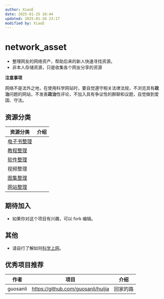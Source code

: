 ```yaml
---
author: XiaoE
date: 2025-01-25 16:44
updated: 2025-01-26 23:17
modified by: XiaoE
---
```

# network_asset
- 整理网友的网络资产，帮助后来的新人快速寻找资源。
- 非本人存储资源，只是收集各个网友分享的资源

**注意事项**

 网络不是法外之地，在使用科学网站时，要自觉遵守相关法律法规，不浏览具有**政治**问题的网站，不发表**政治**性评论，不加入具有争议性的群聊和议题，自觉做到爱国、守法。

## 资源分类

| 资源分类                                                                                                        | 介绍  |
| ----------------------------------------------------------------------------------------------------------- | --- |
| [电子书整理](https://github.com/LaolunsiG/network_asset/tree/main/%E7%94%B5%E5%AD%90%E4%B9%A6%E6%95%B4%E7%90%86) |     |
| [教程整理](https://github.com/LaolunsiG/network_asset/tree/main/%E6%95%99%E7%A8%8B%E6%95%B4%E7%90%86)           |     |
| [软件整理](https://github.com/LaolunsiG/network_asset/tree/main/%E8%BD%AF%E4%BB%B6%E6%95%B4%E7%90%86)           |     |
| 视频整理                                                                                                        |     |
| [图集整理](https://github.com/LaolunsiG/network_asset/tree/main/%E5%9B%BE%E9%9B%86%E6%95%B4%E7%90%86)           |     |
| [网站整理](https://github.com/LaolunsiG/network_asset/tree/main/%E7%BD%91%E7%AB%99%E6%95%B4%E7%90%86)           |     |

## 期待加入
- 如果你对这个项目有兴趣，可以 fork 编辑。

## 其他
- 请自行了解如何[科学上网](https://github.com/LaolunsiG/network_asset/blob/main/%E6%95%99%E7%A8%8B%E6%95%B4%E7%90%86/%E7%A7%91%E5%AD%A6%E4%B8%8A%E7%BD%91%E6%95%99%E7%A8%8B%E6%95%B4%E7%90%86.md)。

## 优秀项目推荐

| 作者| 项目 | 介绍 |
| -- | -- | -- |
| guosanli | https://github.com/guosanli/huijia | 回家的路  |
